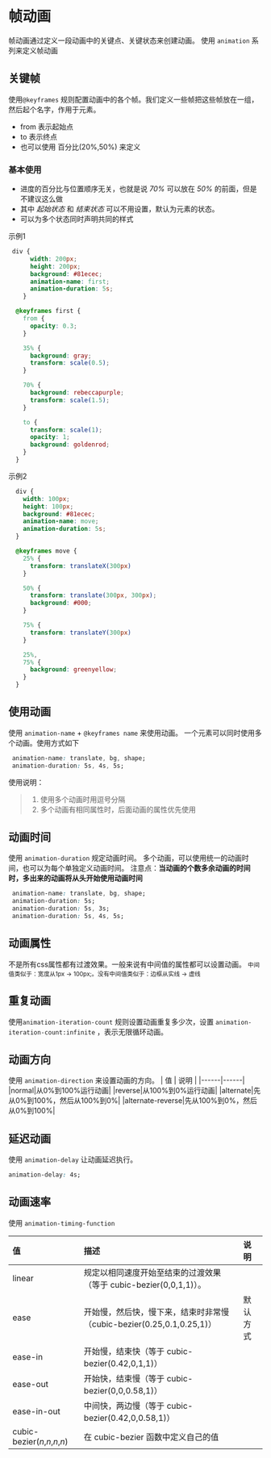 # 帧动画
帧动画通过定义一段动画中的关键点、关键状态来创建动画。
使用 `animation` 系列来定义帧动画



## 关键帧
使用`@keyframes` 规则配置动画中的各个帧。我们定义一些帧把这些帧放在一组，然后起个名字，作用于元素。
* from 表示起始点
* to 表示终点
* 也可以使用 百分比(20%,50%) 来定义



### 基本使用
* 进度的百分比与位置顺序无关，也就是说 *70%* 可以放在 *50%* 的前面，但是不建议这么做
* 其中 *起始状态* 和 *结束状态* 可以不用设置，默认为元素的状态。 
* 可以为多个状态同时声明共同的样式

示例1
```css
 div {
      width: 200px;
      height: 200px;
      background: #81ecec;
      animation-name: first;
      animation-duration: 5s;
    }

  @keyframes first {
    from {
      opacity: 0.3;
    }

    35% {
      background: gray;
      transform: scale(0.5);
    }

    70% {
      background: rebeccapurple;
      transform: scale(1.5);
    }

    to {
      transform: scale(1);
      opacity: 1;
      background: goldenrod;
    }
  }
```

示例2
```css
  div {
    width: 100px;
    height: 100px;
    background: #81ecec;
    animation-name: move;
    animation-duration: 5s;
  }

  @keyframes move {
    25% {
      transform: translateX(300px)
    }

    50% {
      transform: translate(300px, 300px);
      background: #000;
    }

    75% {
      transform: translateY(300px)
    }

    25%,
    75% {
      background: greenyellow;
    }
  }
```



## 使用动画
使用 `animation-name` + `@keyframes name` 来使用动画。
一个元素可以同时使用多个动画。使用方式如下
```css
 animation-name: translate, bg, shape;
 animation-duration: 5s, 4s, 5s;
```

使用说明：
> 1. 使用多个动画时用逗号分隔
> 2. 多个动画有相同属性时，后面动画的属性优先使用



## 动画时间
使用 `animation-duration` 规定动画时间。
多个动画，可以使用统一的动画时间，也可以为每个单独定义动画时间。
注意点：**当动画的个数多余动画的时间时，多出来的动画将从头开始使用动画时间**
```css
 animation-name: translate, bg, shape;
 animation-duration: 5s;
 animation-duration: 5s, 3s;
 animation-duration: 5s, 4s, 5s;
```



## 动画属性
不是所有css属性都有过渡效果。一般来说有中间值的属性都可以设置动画。 <small>中间值类似于：宽度从1px -> 100px;。没有中间值类似于：边框从实线 -> 虚线</small>



## 重复动画
使用`animation-iteration-count` 规则设置动画重复多少次，设置 `animation-iteration-count:infinite` ，表示无限循环动画。



## 动画方向
使用 `animation-direction` 来设置动画的方向。
|  值  |  说明 |
|------|------|
|normal|从0%到100%运行动画|
|reverse|从100%到0%运行动画|
|alternate|先从0%到100%，然后从100%到0%|
|alternate-reverse|先从100%到0%，然后从0%到100%|




## 延迟动画
使用 `animation-delay` 让动画延迟执行。
```css
animation-delay: 4s;
```



## 动画速率
使用 `animation-timing-function` 

| 值                            | 描述                                                         | 说明     |
| :---------------------------- | :----------------------------------------------------------- | :-------- |
| linear                        | 规定以相同速度开始至结束的过渡效果（等于 cubic-bezier(0,0,1,1)）。 |          |
| ease                          | 开始慢，然后快，慢下来，结束时非常慢（cubic-bezier(0.25,0.1,0.25,1)） | 默认方式 |
| ease-in                       | 开始慢，结束快（等于 cubic-bezier(0.42,0,1,1)）              |          |
| ease-out                      | 开始快，结束慢（等于 cubic-bezier(0,0,0.58,1)）              |          |
| ease-in-out                   | 中间快，两边慢（等于 cubic-bezier(0.42,0,0.58,1)）           |          |
| cubic-bezier(*n*,*n*,*n*,*n*) | 在 cubic-bezier 函数中定义自己的值                           |          |

